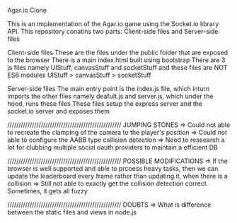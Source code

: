 Agar.io Clone

This is an implementation of the Agar.io game using the Socket.io library API.
This repository conatins two parts:
Client-side files and Server-side files

Client-side files
These are the files under the public folder that are exposed to the browser
There is a main index.html built using bootstrap
There are 3 js files namely UIStuff, canvasStuff and socketStuff
and these files are NOT ES6 modules
UIStuff > canvasStuff > socketStuff

Server-side files
The main entry point is the index.js file, which inturn imports the other files
namely deafult.js and server.js, which under the hood, runs these files
These files setup the express server and the socket.io server and exposes them

///////////////////////////////////////////////////
JUMPING STONES
=> Could not able to recreate the clamping of the camera to the player's position
=> Could not able to configure the AABB type collision detection
=> Need to reasearch a lot for clubbing multiple social oauth providers to maintain a efficient DB

///////////////////////////////////////////////////
POSSIBLE MODIFICATIONS
=> If the browser is well supported and able to prcoess heavy tasks, then we can update the
leaderboard every frame rather than updating it, when there is a collision
=> Still not able to exactly get the collision detection correct. Sometimes, it gets all fuzzy

///////////////////////////////////////////////////
DOUBTS
=> What is difference between the static files and views in node.js
